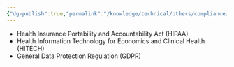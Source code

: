 ```yaml
---
{"dg-publish":true,"permalink":"/knowledge/technical/others/compliance/","noteIcon":""}
---
```


- Health Insurance Portability and Accountability Act (HIPAA)
- Health Information Technology for Economics and Clinical Health (HITECH)
- General Data Protection Regulation (GDPR)
